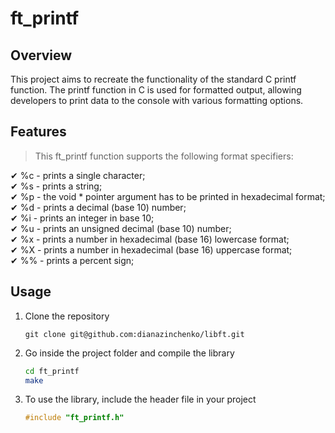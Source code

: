 # ft_printf
## Overview
This project aims to recreate the functionality of the standard C printf function. The printf function in C is used for formatted output, allowing developers to print data to the console with various formatting options.

## Features
> This ft_printf function supports the following format specifiers:</br>

&#x2714; %c - prints a single character;</br>
&#x2714; %s - prints a string;</br>
&#x2714; %p - the void * pointer argument has to be printed in hexadecimal format;</br>
&#x2714; %d - prints a decimal (base 10) number;</br>
&#x2714; %i - prints an integer in base 10;</br>
&#x2714; %u - prints an unsigned decimal (base 10) number;</br>
&#x2714; %x - prints a number in hexadecimal (base 16) lowercase format;</br>
&#x2714; %X - prints a number in hexadecimal (base 16) uppercase format;</br>
&#x2714; %% - prints a percent sign;</br>

## Usage
1. Clone the repository
   ```
   git clone git@github.com:dianazinchenko/libft.git
2. Go inside the project folder and compile the library
   ```bash
   cd ft_printf
   make
3. To use the library, include the header file in your project
   ```c
   #include "ft_printf.h"
